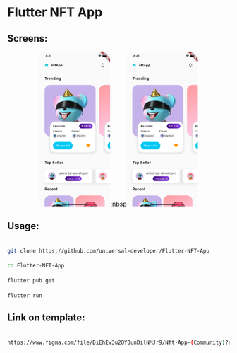 <h1>Flutter NFT App</h1>

<h2>Screens: </h2>

<p align="center"><img src="git-images/1.png" height="350px"/>;nbsp<img src="git-images/1.png" height="350px"/>


<h2>Usage: </h2>

```bash

git clone https://github.com/universal-developer/Flutter-NFT-App

cd Flutter-NFT-App

flutter pub get

flutter run

```

<h2>Link on template: </h2>

```bash

https://www.figma.com/file/DiEhEw3u2QY0unDilNMJr9/Nft-App-(Community)?node-id=36%3A6

```
